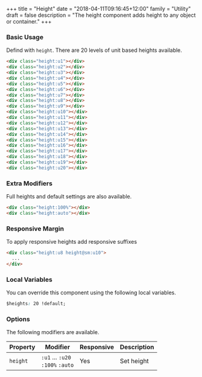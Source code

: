 +++
title = "Height"
date = "2018-04-11T09:16:45+12:00"
family = "Utility"
draft = false
description = "The height component adds height to any object or container."
+++

### Basic Usage

Defind with `height`. There are 20 levels of unit based heights available.

```html
<div class="height:u1"></div>
<div class="height:u2"></div>
<div class="height:u3"></div>
<div class="height:u4"></div>
<div class="height:u5"></div>
<div class="height:u6"></div>
<div class="height:u7"></div>
<div class="height:u8"></div>
<div class="height:u9"></div>
<div class="height:u10"></div>
<div class="height:u11"></div>
<div class="height:u12"></div>
<div class="height:u13"></div>
<div class="height:u14"></div>
<div class="height:u15"></div>
<div class="height:u16"></div>
<div class="height:u17"></div>
<div class="height:u18"></div>
<div class="height:u19"></div>
<div class="height:u20"></div>
```

### Extra Modifiers

Full heights and default settings are also available.

```html
<div class="height:100%"></div>
<div class="height:auto"></div>
```

### Responsive Margin

To apply responsive heights add responsive suffixes

```html
<div class="height:u8 height@sm:u10">
  ...
</div>
```

### Local Variables

You can override this component using the following local variables.

```css
$heights: 20 !default;
```

### Options

The following modifiers are available.

<table class="table width:100% table:pile table@sm:unpile">
  <thead>
    <tr>
      <th>
        Property
      </th>
      <th>
        Modifier
      </th>
      <th>
        Responsive
      </th>
      <th>
        Description
      </th>
    </tr>
  </thead>
  <tr>
    <td data-label="Properties">
      <code>height</code>
    </td>
    <td data-label="Attributes">
      <code>:u1</code> ... <code>:u20</code><br>
      <code>:100%</code> <code>:auto</code>
    </td>
    <td data-label="Responsive">
      Yes
    </td>
    <td>
      Set height
    </td>
  </tr>
</table>
